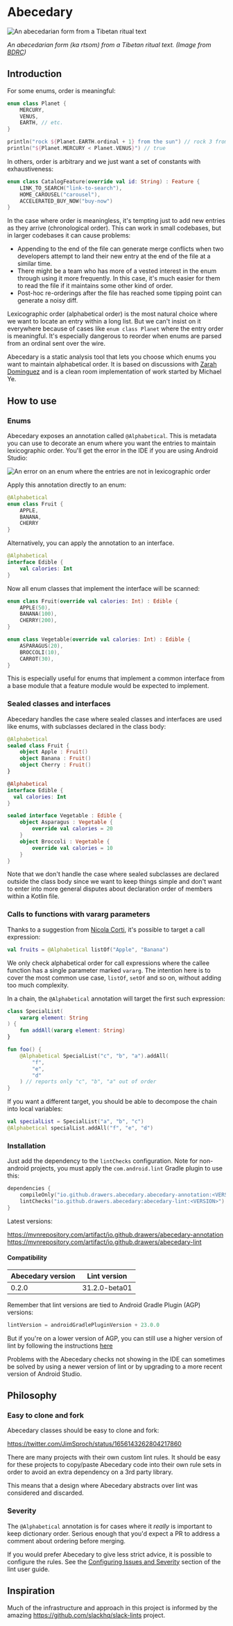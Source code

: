 # Abecedary

![An abecedarian form from a Tibetan ritual text](/images/abecedary.png)

_An abecedarian form (ka rtsom) from a Tibetan ritual text. (Image from [BDRC](http://purl.bdrc.io/resource/MW1NLM718_O1NLM718_011))_

## Introduction

For some enums, order is meaningful:

```kotlin
enum class Planet {
    MERCURY,
    VENUS,
    EARTH, // etc.
}

println("rock ${Planet.EARTH.ordinal + 1} from the sun") // rock 3 from the sun
println("${Planet.MERCURY < Planet.VENUS}") // true
```

In others, order is arbitrary and we just want a set of constants
with exhaustiveness:

```kotlin
enum class CatalogFeature(override val id: String) : Feature {
    LINK_TO_SEARCH("link-to-search"),
    HOME_CAROUSEL("carousel"),
    ACCELERATED_BUY_NOW("buy-now")
}
```

In the case where order is meaningless, it's tempting just to add new entries
as they arrive (chronological order). This can work in small codebases, but in 
larger codebases it can cause problems: 

* Appending to the end of the file can generate merge conflicts when two developers
attempt to land their new entry at the end of the file at a similar time.
* There might be a team who has more of a vested interest in the enum through using it more
frequently. In this case, it's much easier for them to read the file if it maintains
some other kind of order.
* Post-hoc re-orderings after the file has reached some tipping point can generate a noisy diff.

Lexicographic order (alphabetical order) is the most natural choice where we want to locate
an entry within a long list. But we can't insist on it everywhere because of cases
like `enum class Planet` where the entry order is meaningful. It's especially dangerous
to reorder when enums are parsed from an ordinal sent over the wire.

Abecedary is a static analysis tool that lets you choose which enums you want to maintain
alphabetical
order. It is based on discussions with [Zarah Dominguez](https://github.com/zmdominguez) and is a
clean room implementation of work started by Michael Ye.

## How to use

### Enums

Abecedary exposes an annotation called `@Alphabetical`. This is metadata you can use to decorate
an enum where you want the entries to maintain lexicographic order. You'll get the error in the IDE
if you are using Android Studio:

![An error on an enum where the entries are not in lexicographic order](/images/enum_with_error_in_IDE.png)

Apply this annotation directly to an enum:

```kotlin
@Alphabetical
enum class Fruit {
    APPLE,
    BANANA,
    CHERRY
}
```

Alternatively, you can apply the annotation to an interface.

```kotlin
@Alphabetical
interface Edible {
    val calories: Int
}
```

Now all enum classes that implement the interface will be scanned:

```kotlin
enum class Fruit(override val calories: Int) : Edible {
    APPLE(50),
    BANANA(100),
    CHERRY(200),
}

enum class Vegetable(override val calories: Int) : Edible {
    ASPARAGUS(20),
    BROCCOLI(10),
    CARROT(30),
}
```

This is especially useful for enums that implement a common interface from a base module
that a feature module would be expected to implement.

### Sealed classes and interfaces

Abecedary handles the case where sealed classes and interfaces are used like enums, with subclasses
declared in the class body:

```kotlin
@Alphabetical
sealed class Fruit {
    object Apple : Fruit()
    object Banana : Fruit()
    object Cherry : Fruit()
}

@Alphabetical
interface Edible {
  val calories: Int
}

sealed interface Vegetable : Edible {
    object Asparagus : Vegetable {
        override val calories = 20
    }
    object Broccoli : Vegetable {
        override val calories = 10
    }
}
```

Note that we don't handle the case where sealed subclasses are declared outside the class body since
we want to keep things simple and don't want to enter into more general disputes about declaration
order of members
within a Kotlin file.

### Calls to functions with vararg parameters

Thanks to a suggestion from [Nicola Corti](https://github.com/cortinico), it's possible to target a
call expression:

```kotlin
val fruits = @Alphabetical listOf("Apple", "Banana")
```

We only check alphabetical order for call expressions where the callee function has
a single parameter marked `vararg`. The intention here is to cover the most common use case,
`listOf`, `setOf` and so on, without adding too much complexity.

In a chain, the `@Alphabetical` annotation will target the first such expression:

```kotlin
class SpecialList(
    vararg element: String
) {
    fun addAll(vararg element: String)
}

fun foo() {
    @Alphabetical SpecialList("c", "b", "a").addAll(
        "f",
        "e",
        "d"
    ) // reports only "c", "b", "a" out of order
}
```

If you want a different target, you should be able to decompose the chain into local variables:

```kotlin
val specialList = SpecialList("a", "b", "c")
@Alphabetical specialList.addAll("f", "e", "d")
```

### Installation

Just add the dependency to the `lintChecks` configuration. Note for non-android projects, you must
apply the `com.android.lint` Gradle plugin to use this:

```kotlin
dependencies {
    compileOnly("io.github.drawers.abecedary.abecedary-annotation:<VERSION>")
    lintChecks("io.github.drawers.abecedary:abecedary-lint:<VERSION>")
}
```

Latest versions:

https://mvnrepository.com/artifact/io.github.drawers/abecedary-annotation
https://mvnrepository.com/artifact/io.github.drawers/abecedary-lint

#### Compatibility

| Abecedary version | Lint version  |
|-------------------|---------------|
| 0.2.0             | 31.2.0-beta01 |

Remember that lint versions are tied to Android Gradle Plugin (AGP) versions:

```kotlin
lintVersion = androidGradlePluginVersion + 23.0.0
```

But if you're on a lower version of AGP, you can still use a higher version of lint
by following the instructions [here](https://googlesamples.github.io/android-custom-lint-rules/usage/newer-lint.md.html)

Problems with the Abecedary checks not showing in the IDE can sometimes be solved by using a newer
version of lint or by upgrading to a more recent version of Android Studio.

## Philosophy

### Easy to clone and fork

Abecedary classes should be easy to clone and fork:

https://twitter.com/JimSproch/status/1656143262804217860

There are many projects with their own custom lint rules.
It should be easy for these projects to copy/paste Abecedary code into their own rule sets in order
to avoid an extra dependency on a 3rd party library.

This means that a design where Abecedary abstracts over lint was considered and discarded.

### Severity

The `@Alphabetical` annotation is for cases where it _really_ is important to keep
dictionary order. Serious enough that you'd expect a PR to address a comment about ordering before
merging.

If you would prefer Abecedary to give less strict advice, it is possible to configure the rules.
See
the [Configuring Issues and Severity](http://googlesamples.github.io/android-custom-lint-rules/user-guide.md.html#lintgradleplugindsl/configuringissuesandseverity)
section of the lint user guide.

## Inspiration

Much of the infrastructure and approach in this project is informed by the amazing 
https://github.com/slackhq/slack-lints project.
